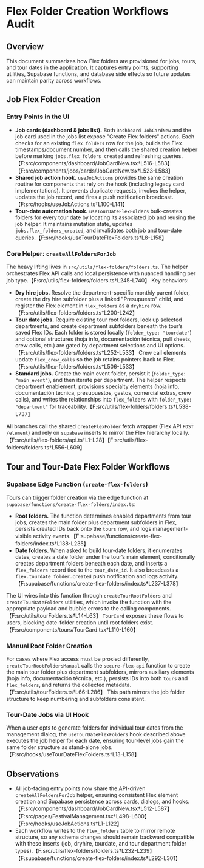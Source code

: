 # Flex Folder Creation Workflows Audit

## Overview
This document summarizes how Flex folders are provisioned for jobs, tours, and tour dates in the application. It captures entry points, supporting utilities, Supabase functions, and database side effects so future updates can maintain parity across workflows.

## Job Flex Folder Creation

### Entry Points in the UI
* **Job cards (dashboard & jobs list).** Both `Dashboard JobCardNew` and the job card used in the jobs list expose "Create Flex folders" actions. Each checks for an existing `flex_folders` row for the job, builds the Flex timestamps/document number, and then calls the shared creation helper before marking `jobs.flex_folders_created` and refreshing queries.【F:src/components/dashboard/JobCardNew.tsx†L516-L583】【F:src/components/jobs/cards/JobCardNew.tsx†L523-L583】
* **Shared job action hook.** `useJobActions` provides the same creation routine for components that rely on the hook (including legacy card implementations). It prevents duplicate requests, invokes the helper, updates the job record, and fires a push notification broadcast.【F:src/hooks/useJobActions.ts†L100-L141】
* **Tour-date automation hook.** `useTourDateFlexFolders` bulk-creates folders for every tour date by locating its associated job and reusing the job helper. It maintains mutation state, updates `jobs.flex_folders_created`, and invalidates both job and tour-date queries.【F:src/hooks/useTourDateFlexFolders.ts†L8-L158】

### Core Helper: `createAllFoldersForJob`
The heavy lifting lives in `src/utils/flex-folders/folders.ts`. The helper orchestrates Flex API calls and local persistence with nuanced handling per job type.【F:src/utils/flex-folders/folders.ts†L245-L740】 Key behaviors:

* **Dry hire jobs.** Resolve the department-specific monthly parent folder, create the dry hire subfolder plus a linked "Presupuesto" child, and register the Flex element in `flex_folders` as a `dryhire` row.【F:src/utils/flex-folders/folders.ts†L200-L242】
* **Tour date jobs.** Require existing tour root folders, look up selected departments, and create department subfolders beneath the tour’s saved Flex IDs. Each folder is stored locally (`folder_type: "tourdate"`) and optional structures (hoja info, documentación técnica, pull sheets, crew calls, etc.) are gated by department selections and UI options.【F:src/utils/flex-folders/folders.ts†L252-L533】 Crew call elements update `flex_crew_calls` so the job retains pointers back to Flex.【F:src/utils/flex-folders/folders.ts†L506-L533】
* **Standard jobs.** Create the main event folder, persist it (`folder_type: "main_event"`), and then iterate per department. The helper respects department enablement, provisions specialty elements (hoja info, documentación técnica, presupuestos, gastos, comercial extras, crew calls), and writes the relationships into `flex_folders` with `folder_type: "department"` for traceability.【F:src/utils/flex-folders/folders.ts†L538-L737】

All branches call the shared `createFlexFolder` fetch wrapper (Flex API `POST /element`) and rely on `supabase` inserts to mirror the Flex hierarchy locally.【F:src/utils/flex-folders/api.ts†L1-L28】【F:src/utils/flex-folders/folders.ts†L556-L609】

## Tour and Tour-Date Flex Folder Workflows

### Supabase Edge Function (`create-flex-folders`)
Tours can trigger folder creation via the edge function at `supabase/functions/create-flex-folders/index.ts`:

* **Root folders.** The function determines enabled departments from tour jobs, creates the main folder plus department subfolders in Flex, persists created IDs back onto the `tours` row, and logs management-visible activity events.【F:supabase/functions/create-flex-folders/index.ts†L138-L235】
* **Date folders.** When asked to build tour-date folders, it enumerates dates, creates a date folder under the tour’s main element, conditionally creates department folders beneath each date, and inserts a `flex_folders` record tied to the `tour_date_id`. It also broadcasts a `flex.tourdate_folder.created` push notification and logs activity.【F:supabase/functions/create-flex-folders/index.ts†L237-L378】

The UI wires into this function through `createTourRootFolders` and `createTourDateFolders` utilities, which invoke the function with the appropriate payload and bubble errors to the calling components.【F:src/utils/tourFolders.ts†L14-L63】 `TourCard` exposes these flows to users, blocking date-folder creation until root folders exist.【F:src/components/tours/TourCard.tsx†L110-L160】

### Manual Root Folder Creation
For cases where Flex access must be proxied differently, `createTourRootFoldersManual` calls the `secure-flex-api` function to create the main tour folder plus department subfolders, mirrors auxiliary elements (hoja info, documentación técnica, etc.), persists IDs into both `tours` and `flex_folders`, and returns the collected metadata.【F:src/utils/tourFolders.ts†L66-L286】 This path mirrors the job folder structure to keep numbering and subfolders consistent.

### Tour-Date Jobs via UI Hook
When a user opts to generate folders for individual tour dates from the management dialog, the `useTourDateFlexFolders` hook described above executes the job helper for each date, ensuring tour-level jobs gain the same folder structure as stand-alone jobs.【F:src/hooks/useTourDateFlexFolders.ts†L13-L158】

## Observations
* All job-facing entry points now share the API-driven `createAllFoldersForJob` helper, ensuring consistent Flex element creation and Supabase persistence across cards, dialogs, and hooks.【F:src/components/dashboard/JobCardNew.tsx†L512-L587】【F:src/pages/FestivalManagement.tsx†L498-L600】【F:src/hooks/useJobActions.ts†L1-L122】
* Each workflow writes to the `flex_folders` table to mirror remote structure, so any schema changes should remain backward compatible with these inserts (job, dryhire, tourdate, and tour department folder types).【F:src/utils/flex-folders/folders.ts†L232-L239】【F:supabase/functions/create-flex-folders/index.ts†L292-L301】
